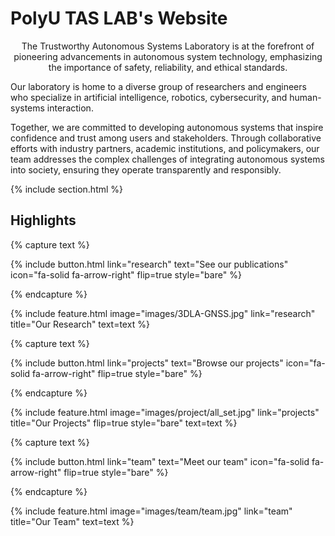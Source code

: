 ---
---

# PolyU TAS LAB's Website
<p align="center">
The Trustworthy Autonomous Systems Laboratory is at the forefront of pioneering advancements in autonomous system technology, emphasizing the importance of safety, reliability, and ethical standards. 

Our laboratory is home to a diverse group of researchers and engineers who specialize in artificial intelligence, robotics, cybersecurity, and human-systems interaction. 

Together, we are committed to developing autonomous systems that inspire confidence and trust among users and stakeholders. Through collaborative efforts with industry partners, academic institutions, and policymakers, our team addresses the complex challenges of integrating autonomous systems into society, ensuring they operate transparently and responsibly.
</p>


{% include section.html %}

## Highlights

{% capture text %}

<!-- **Trustworthiness** **Intelligence**  **Innovation**  **Autonomy** -->

{%
  include button.html
  link="research"
  text="See our publications"
  icon="fa-solid fa-arrow-right"
  flip=true
  style="bare"
%}

{% endcapture %}

{%
  include feature.html
  image="images/3DLA-GNSS.jpg"
  link="research"
  title="Our Research"
  text=text
%}

{% capture text %}



{%
  include button.html
  link="projects"
  text="Browse our projects"
  icon="fa-solid fa-arrow-right"
  flip=true
  style="bare"
%}

{% endcapture %}

{%
  include feature.html
  image="images/project/all_set.jpg"
  link="projects"
  title="Our Projects"
  flip=true
  style="bare"
  text=text
%}

{% capture text %}



{%
  include button.html
  link="team"
  text="Meet our team"
  icon="fa-solid fa-arrow-right"
  flip=true
  style="bare"
%}

{% endcapture %}

{%
  include feature.html
  image="images/team/team.jpg"
  link="team"
  title="Our Team"
  text=text
%}
